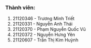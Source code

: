 ### Thành viên: 
1. 21120346 - Trương Minh Triết 
2. 21120331 - Nguyễn Anh Thái 
3. 21120370 - Phạm Nguyễn Quốc Vũ 
4. 21120372 - Nguyễn Hưng Yên 
5. 21120607 - Trần Thị Kim Huỳnh
